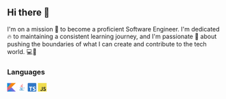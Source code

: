 <!-- markdownlint-disable MD001 MD026 -->
<!-- markdownlint-disable MD001 MD033 -->

## Hi there 👋<br>
I'm on a mission 🚀 to become a proficient Software Engineer. I'm dedicated 🔥 to maintaining a consistent learning journey, and I'm passionate 🌟 about pushing the boundaries of what I can create and contribute to the tech world. 💻📱

<!-- [![indramahkota.info](https://img.shields.io/static/v1?label=indramahkota.info&message=%20&color=yellow&logo=&style=flat&logoColor=white)](https://indramahkota.info/)
[![gitlab.com/indramahkota](https://img.shields.io/static/v1?label=gitlab.com/indramahkota&message=%20&color=orange&logo=&style=flat&logoColor=white)](https://gitlab.com/indramahkota) -->

<!-- ### Journey
<div>
<p>Currently, I'm focusing on modern Android development using Jetpack Compose.</p>
<a href="https://github.com/skydoves/android-developer-roadmap">
  <img src="https://raw.githubusercontent.com/indramahkota/indramahkota.github.io/master/assets/githubs/android_roadmap.png" />
</a>
</div> -->

<!-- ### Language and Tools

<div align="center">
<a href="https://wakatime.com/@indramahkota" target="_blank" >
  <img align="left" src="https://wakatime.com/share/@indramahkota/d7610d6a-24a1-468e-b1ef-09090ff18884.svg" width="45%" />
</a>
<a href="https://wakatime.com/@indramahkota" target="_blank" >
  <img align="right" src="https://wakatime.com/share/@indramahkota/8196378c-aa65-4636-8436-6f3125a94ac8.svg" width="45%" />
</a>
</div> -->

### Languages

<code><img height="20" src="https://raw.githubusercontent.com/indramahkota/indramahkota.github.io/master/assets/githubs/brandlogo/kotlin.png"></code>
<code><img height="20" src="https://raw.githubusercontent.com/indramahkota/indramahkota.github.io/master/assets/githubs/brandlogo/java.png"></code>
<code><img height="20" src="https://raw.githubusercontent.com/indramahkota/indramahkota.github.io/master/assets/githubs/brandlogo/typescript.png"></code>
<code><img height="20" src="https://raw.githubusercontent.com/indramahkota/indramahkota.github.io/master/assets/githubs/brandlogo/javascript.png"></code>
<!-- <code><img height="20" src="https://raw.githubusercontent.com/indramahkota/indramahkota.github.io/master/assets/githubs/brandlogo/nodejs.png"></code>
<code><img height="20" src="https://raw.githubusercontent.com/indramahkota/indramahkota.github.io/master/assets/githubs/brandlogo/html5.png"></code>
<code><img height="20" src="https://raw.githubusercontent.com/indramahkota/indramahkota.github.io/master/assets/githubs/brandlogo/css3.png"></code>
<code><img height="20" src="https://raw.githubusercontent.com/indramahkota/indramahkota.github.io/master/assets/githubs/brandlogo/sass.png"></code> -->

<!-- ![stats](https://github-readme-stats-eight-theta.vercel.app/api?username=indramahkota&show_icons=true&include_all_commits=true&count_private=true&theme=dracula) -->

<!-- <p align="left">
<a href="https://github.com/indramahkota">
  <img height="180em" src="https://github-readme-stats.vercel.app/api?username=indramahkota&show_icons=true&theme=dracula&include_all_commits=true&count_private=true"/>
</a>
</p> -->

<!-- [![Top Langs](https://github-readme-stats.vercel.app/api/top-langs/?username=indramahkota&layout=compact&theme=dracula)](https://github.com/anuraghazra/github-readme-stats) -->

<!-- ### Developer Page -->
<!-- [![Google Play](https://github.com/indramahkota/indramahkota-private/assets/34052126/54bb9854-a072-4bb1-acb1-0307ed8e3276)](https://play.google.com/store/apps/dev?id=5432933310816228582) -->
<!-- <a href="https://play.google.com/store/apps/dev?id=5432933310816228582">
  <img src="https://raw.githubusercontent.com/indramahkota/indramahkota.github.io/master/assets/githubs/google_play.png" height="44px"/>
</a> -->
